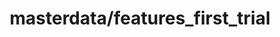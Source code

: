 ---  
schema: chicago  
title: masterdata/features_first_trial  
organization: Lab  
notes: Used in 3 lineage(s)  
resources:  
  - name: masterdata/features_first_trial 
    url: file:/Users/kensu/Customers/Kensu/LoanApproval/LAB/masterdata/features_first_trial 
    format : CSV  
schema_fields: LoanAmount Education_Not_Graduate Credit_History ApplicantIncome Gender_unknown Loan_Status_Y Self_Employed_Yes Dependents_3+ Married_Yes Gender_Male Property_Area_Semiurban Dependents_1 Property_Area_Urban Loan_Amount_Term CoapplicantIncome Dependents_2  
category:
  - Loan Acceptance Product  
maintainer: User  
maintainer_email: UserMail  
---